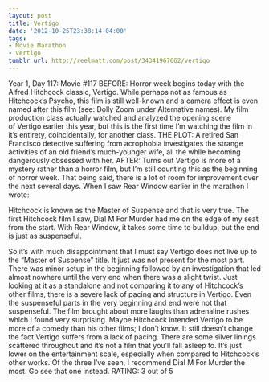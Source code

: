```yaml
---
layout: post
title: Vertigo
date: '2012-10-25T23:38:14-04:00'
tags:
- Movie Marathon
- vertigo
tumblr_url: http://reelmatt.com/post/34341967662/vertigo
---
```

Year 1, Day 117: Movie #117
BEFORE: Horror week begins today with the Alfred Hitchcock classic, Vertigo. While perhaps not as famous as Hitchcock’s Psycho, this film is still well-known and a camera effect is even named after this film (see: Dolly Zoom under Alternative names). My film production class actually watched and analyzed the opening scene of Vertigo earlier this year, but this is the first time I’m watching the film in it’s entirety, coincidentally, for another class.
THE PLOT: A retired San Francisco detective suffering from acrophobia investigates the strange activities of an old friend’s much-younger wife, all the while becoming dangerously obsessed with her.
AFTER: Turns out Vertigo is more of a mystery rather than a horror film, but I’m still counting this as the beginning of horror week. That being said, there is a lot of room for improvement over the next several days.
When I saw Rear Window earlier in the marathon I wrote:

Hitchcock is known as the Master of Suspense and that is very true. The first Hitchcock film I saw, Dial M For Murder had me on the edge of my seat from the start. With Rear Window, it takes some time to buildup, but the end is just as suspenseful.

So it’s with much disappointment that I must say Vertigo does not live up to the “Master of Suspense” title. It just was not present for the most part. There was minor setup in the beginning followed by an investigation that led almost nowhere until the very end when there was a slight twist. Just looking at it as a standalone and not comparing it to any of Hitchcock’s other films, there is a severe lack of pacing and structure in Vertigo. Even the suspenseful parts in the very beginning and end were not that suspenseful. The film brought about more laughs than adrenaline rushes which I found very surprising.
Maybe Hitchcock intended Vertigo to be more of a comedy than his other films; I don’t know. It still doesn’t change the fact Vertigo suffers from a lack of pacing. There are some silver linings scattered throughout and it’s not a film that you’ll fall asleep to. It’s just lower on the entertainment scale, especially when compared to Hitchcock’s other works. Of the three I’ve seen, I recommend Dial M For Murder the most. Go see that one instead.
RATING: 3 out of 5
